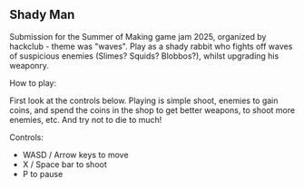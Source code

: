 ## Shady Man

Submission for the Summer of Making game jam 2025, organized by hackclub - theme was "waves". Play as a shady rabbit who fights off waves of suspicious enemies (Slimes? Squids? Blobbos?), whilst upgrading his weaponry. 

How to play:

First look at the controls below. Playing is simple shoot, enemies to gain coins, and spend the coins in the shop to get better weapons, to shoot more enemies, etc. And try not to die to much!

Controls:

 - WASD / Arrow keys to move
 - X / Space bar to shoot
 - P to pause
